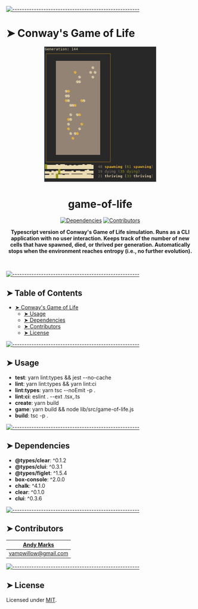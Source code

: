 <!-- ⚠️ This README has been generated from the file(s) "blueprint.md" ⚠️-->
[![-----------------------------------------------------](https://raw.githubusercontent.com/andreasbm/readme/master/assets/lines/fire.png)](#conways-game-of-life)

# ➤ Conway's Game of Life

<p align="center">
  <img src="https://github.com/andeemarks/game-of-life-ts/blob/51dd804c57f6b7515f57f1fcb7a6003d802edc48/assets/screenshot.png" alt="Logo" width="300" height="auto" />
</p>

<h1 align="center">game-of-life</h1>

<p align="center">
		<a href="https://david-dm.org/andeemarks/game-of-life-ts"><img alt="Dependencies" src="https://img.shields.io/david/andeemarks/game-of-life-ts.svg" height="20"/></a>
<a href="https://github.com/andeemarks/game-of-life-ts/graphs/contributors"><img alt="Contributors" src="https://img.shields.io/github/contributors/andeemarks/game-of-life-ts.svg" height="20"/></a>
	</p>


<p align="center">
  <b>Typescript version of Conway's Game of Life simulation.  Runs as a CLI application with no user interaction.  Keeps track of the number of new cells that have spawned, died, or thrived per generation.  Automatically stops when the environment reaches entropy (i.e., no further evolution).</b></br>
  <sub><sub>
</p>

<br />



[![-----------------------------------------------------](https://raw.githubusercontent.com/andreasbm/readme/master/assets/lines/fire.png)](#table-of-contents)

## ➤ Table of Contents

* [➤ Conway's Game of Life](#-conways-game-of-life)
	* [➤ Usage](#-usage)
	* [➤ Dependencies](#-dependencies)
	* [➤ Contributors](#-contributors)
	* [➤ License](#-license)


[![-----------------------------------------------------](https://raw.githubusercontent.com/andreasbm/readme/master/assets/lines/fire.png)](#usage)

## ➤ Usage

* **test**: yarn lint:types && jest --no-cache
* **lint**: yarn lint:types && yarn lint:ci
* **lint:types**: yarn tsc --noEmit -p .
* **lint:ci**: eslint . --ext .tsx,.ts
* **create**: yarn build
* **game**: yarn build && node lib/src/game-of-life.js
* **build**: tsc -p .


[![-----------------------------------------------------](https://raw.githubusercontent.com/andreasbm/readme/master/assets/lines/fire.png)](#dependencies)

## ➤ Dependencies

* **@types/clear**: ^0.1.2
* **@types/clui**: ^0.3.1
* **@types/figlet**: ^1.5.4
* **box-console**: ^2.0.0
* **chalk**: ^4.1.0
* **clear**: ^0.1.0
* **clui**: ^0.3.6


[![-----------------------------------------------------](https://raw.githubusercontent.com/andreasbm/readme/master/assets/lines/fire.png)](#contributors)

## ➤ Contributors
	

| [Andy Marks](https://twitter.com/andeemarks)     |
|:--------------------------------------------------:|
| [vampwillow@gmail.com](mailto:vampwillow@gmail.com) |



[![-----------------------------------------------------](https://raw.githubusercontent.com/andreasbm/readme/master/assets/lines/fire.png)](#license)

## ➤ License
	
Licensed under [MIT](https://opensource.org/licenses/MIT).
